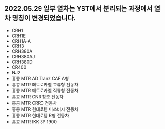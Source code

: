 2022.05.29
일부 열차는 YST에서 분리되는 과정에서 열차 명칭이 변경되었습니다.
-----
* CRH1
* CRH1E
* CRH1A-A
* CRH3
* CRH380A
* CRH380AJ
* CRH380D
* CR400
* NJ2
* 홍콩 MTR AD Tranz CAF A형
* 홍콩 MTR 메트로카멜 교류형 전동차
* 홍콩 MTR 메트로카멜 직류형 전동차
* 홍콩 MTR CNR 창춘 전동차
* 홍콩 MTR CRRC 전동차
* 홍콩 MTR 현대로템 미쓰비시 전동차
* 홍콩 MTR 현대로템 R형 전동차
* 홍콩 MTR IKK SP 1900